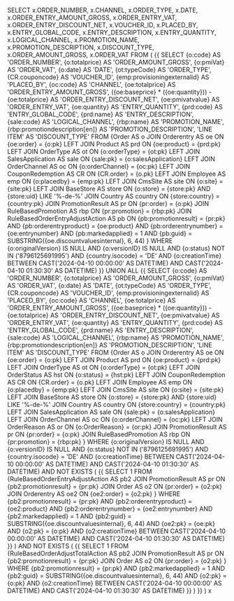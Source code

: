 SELECT
       x.ORDER_NUMBER,
       x.CHANNEL,
       x.ORDER_TYPE,
       x.DATE,
       x.ORDER_ENTRY_AMOUNT_GROSS,
       x.ORDER_ENTRY_VAT,
       x.ORDER_ENTRY_DISCOUNT_NET,
       x.VOUCHER_ID,
       x.PLACED_BY,
       x.ENTRY_GLOBAL_CODE,
       x.ENTRY_DESCRIPTION,
       x.ENTRY_QUANTITY,
       x.LOGICAL_CHANNEL,
       x.PROMOTION_NAME,
       x.PROMOTION_DESCRIPTION,
       x.DISCOUNT_TYPE,
       x.ORDER_AMOUNT_GROSS,
       x.ORDER_VAT
FROM (
    {{
    SELECT
          {o:code} AS 'ORDER_NUMBER',
          {o:totalprice} AS 'ORDER_AMOUNT_GROSS',
          {o:pmiVat} AS 'ORDER_VAT',
          {o:date} AS 'DATE',
          {ot:typeCode} AS 'ORDER_TYPE',
          {CR.couponcode} AS 'VOUCHER_ID',
          {emp:provisioningexternalid} AS 'PLACED_BY',
          {oc:code} AS 'CHANNEL',
          {oe:totalprice} AS 'ORDER_ENTRY_AMOUNT_GROSS',
          ({oe:baseprice} * ({oe:quantity})) - {oe:totalprice} AS 'ORDER_ENTRY_DISCOUNT_NET',
          {oe:pmivatvalue} AS 'ORDER_ENTRY_VAT',
          {oe:quantity} AS 'ENTRY_QUANTITY',
          {prd:code} AS 'ENTRY_GLOBAL_CODE',
          {prd:name} AS 'ENTRY_DESCRIPTION',
          {sale:code} AS 'LOGICAL_CHANNEL',
          {rbp:name} AS 'PROMOTION_NAME',
          {rbp:promotiondescription[en]} AS 'PROMOTION_DESCRIPTION',
          'LINE ITEM' AS 'DISCOUNT_TYPE'
    FROM {Order AS o
        JOIN Orderentry AS oe ON {oe:order} = {o:pk}
        LEFT JOIN Product AS prd ON {oe:product} = {prd:pk}
        LEFT JOIN OrderType AS ot ON {o:orderType} = {ot:pk}
        LEFT JOIN SalesApplication AS sale ON {sale:pk} = {o:salesApplication}
        LEFT JOIN OrderChannel AS oc ON {o:orderChannel} = {oc:pk}
        LEFT JOIN CouponRedemption AS CR ON {CR.order} = {o.pk}
        LEFT JOIN Employee AS emp ON {o:placedby} = {emp:pk}
        LEFT JOIN CmsSite AS site ON {o:site} = {site:pk}
        LEFT JOIN BaseStore AS store ON {o:store} = {store:pk} AND {store:uid} LIKE '%-de-%'
        JOIN Country AS country ON {store:country} = {country:pk}
        JOIN PromotionResult AS pr ON {pr:order} = {o:pk}
        JOIN RuleBasedPromotion AS rbp ON {pr:promotion} = {rbp:pk}
        JOIN RuleBasedOrderEntryAdjustAction AS pb ON {pb:promotionresult} = {pr:pk}
            AND {pb:orderentryproduct} = {oe:product}
            AND {pb:orderentrynumber} = {oe:entrynumber}
            AND {pb:markedapplied} = 1
            AND {pb:guid} = SUBSTRING({oe.discountvaluesinternal}, 6, 44)
    }
    WHERE {o:originalVersion} IS NULL
    AND {o:versionID} IS NULL
    AND {o:status} NOT IN ('8796125691995')
    AND {country.isocode} = 'DE'
    AND {o:creationTime} BETWEEN CAST('2024-04-10 00:00:00' AS DATETIME) AND CAST('2024-04-10 01:30:30' AS DATETIME)
    }}
    UNION ALL
    {{
    SELECT
          {o:code} AS 'ORDER_NUMBER',
          {o:totalprice} AS 'ORDER_AMOUNT_GROSS',
          {o:pmiVat} AS 'ORDER_VAT',
          {o:date} AS 'DATE',
          {ot:typeCode} AS 'ORDER_TYPE',
          {CR.couponcode} AS 'VOUCHER_ID',
          {emp:provisioningexternalid} AS 'PLACED_BY',
          {oc:code} AS 'CHANNEL',
          {oe:totalprice} AS 'ORDER_ENTRY_AMOUNT_GROSS',
          ({oe:baseprice} * ({oe:quantity})) - {oe:totalprice} AS 'ORDER_ENTRY_DISCOUNT_NET',
          {oe:pmivatvalue} AS 'ORDER_ENTRY_VAT',
          {oe:quantity} AS 'ENTRY_QUANTITY',
          {prd:code} AS 'ENTRY_GLOBAL_CODE',
          {prd:name} AS 'ENTRY_DESCRIPTION',
          {sale:code} AS 'LOGICAL_CHANNEL',
          {rbp:name} AS 'PROMOTION_NAME',
          {rbp:promotiondescription[en]} AS 'PROMOTION_DESCRIPTION',
          'LINE ITEM' AS 'DISCOUNT_TYPE'
    FROM {Order AS o
        JOIN Orderentry AS oe ON {oe:order} = {o:pk}
        LEFT JOIN Product AS prd ON {oe:product} = {prd:pk}
        LEFT JOIN OrderType AS ot ON {o:orderType} = {ot:pk}
        LEFT JOIN OrderStatus AS hst ON {o:status} = {hst:pk}
        LEFT JOIN CouponRedemption AS CR ON {CR.order} = {o.pk}
        LEFT JOIN Employee AS emp ON {o:placedby} = {emp:pk}
        LEFT JOIN CmsSite AS site ON {o:site} = {site:pk}
        LEFT JOIN BaseStore AS store ON {o:store} = {store:pk} AND {store:uid} LIKE '%-de-%'
        JOIN Country AS country ON {store:country} = {country:pk}
        LEFT JOIN SalesApplication AS sale ON {sale:pk} = {o:salesApplication}
        LEFT JOIN OrderChannel AS oc ON {o:orderChannel} = {oc:pk}
        LEFT JOIN OrderReason AS or ON {o:OrderReason} = {or:pk}
        JOIN PromotionResult AS pr ON {pr:order} = {o:pk}
        JOIN RuleBasedPromotion AS rbp ON {pr:promotion} = {rbp:pk}
    }
    WHERE {o:originalVersion} IS NULL
    AND {o:versionID} IS NULL
    AND {o:status} NOT IN ('8796125691995')
    AND {country.isocode} = 'DE'
    AND {o:creationTime} BETWEEN CAST('2024-04-10 00:00:00' AS DATETIME) AND CAST('2024-04-10 01:30:30' AS DATETIME)
    AND NOT EXISTS (
        {{
            SELECT 1
            FROM {RuleBasedOrderEntryAdjustAction AS pb2
                  JOIN PromotionResult AS pr ON {pb2:promotionresult} = {pr:pk}
                  JOIN Order AS o2 ON {pr:order} = {o2:pk}
                  JOIN Orderentry AS oe2 ON {oe2:order} = {o2:pk}
            }
            WHERE {pb2:promotionresult} = {pr:pk}
              AND {pb2:orderentryproduct} = {oe2:product}
              AND {pb2:orderentrynumber} = {oe2:entrynumber}
              AND {pb2:markedapplied} = 1
              AND {pb2:guid} = SUBSTRING({oe.discountvaluesinternal}, 6, 44)
              AND {oe2:pk} = {oe:pk}
              AND {o2:pk} = {o:pk}
              AND {o2:creationTime} BETWEEN CAST('2024-04-10 00:00:00' AS DATETIME) AND CAST('2024-04-10 01:30:30' AS DATETIME)
        }}
    )
    AND NOT EXISTS (
        {{
            SELECT 1
            FROM {RuleBasedOrderAdjustTotalAction AS pb2
                  JOIN PromotionResult AS pr ON {pb2:promotionresult} = {pr:pk}
                  JOIN Order AS o2 ON {pr:order} = {o2:pk}
            }
            WHERE {pb2:promotionresult} = {pr:pk}
              AND {pb2:markedapplied} = 1
              AND {pb2:guid} = SUBSTRING({oe.discountvaluesinternal}, 6, 44)
              AND {o2:pk} = {o:pk}
              AND {o2:creationTime} BETWEEN CAST('2024-04-10 00:00:00' AS DATETIME) AND CAST('2024-04-10 01:30:30' AS DATETIME)
        }}
    )
    }}
) x
